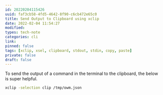 ```yaml
---
id: 20220204115426
uuid: faf3cb58-4fd5-4642-8f90-c6cb472e65c0
title: Send Output to Clipboard using xclip
date: 2022-02-04 11:54:27
modified: 
types: tech-note
categories: cli
link: 
pinned: false
tags: [xclip, xsel, clipboard, stdout, stdin, copy, paste]
private: false
draft: false
---
```


To send the output of a command in the terminal to the clipboard, the below is super helpful.

```sh
xclip -selection clip /tmp/owm.json
```

